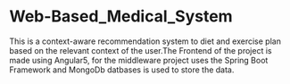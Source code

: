 # Web-Based_Medical_System
This is a context-aware recommendation system to diet and exercise plan based on the relevant context of the user.The Frontend of the project is made using Angular5, for the middleware project uses the Spring Boot Framework and MongoDb datbases is used to store the data.